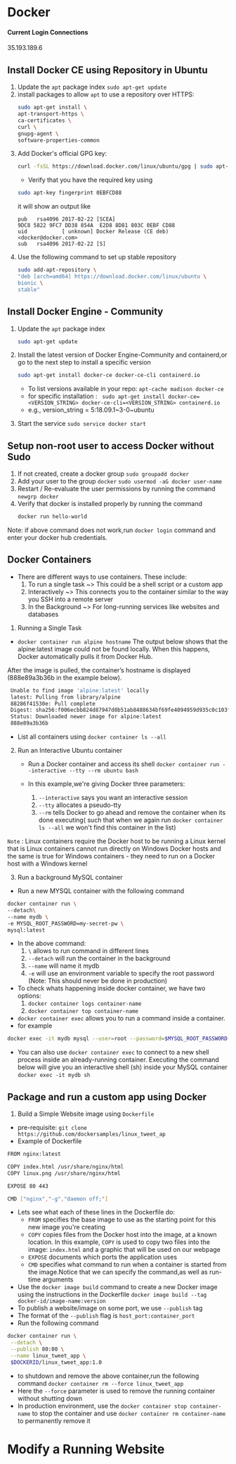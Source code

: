 # Docker

#### Current Login Connections
35.193.189.6

## Install Docker CE using Repository in Ubuntu
1. Update the ```apt``` package index
    ```sudo apt-get update```
2. install packages to allow ```apt``` to use a repository over HTTPS:
    ```sh
    sudo apt-get install \
    apt-transport-https \
    ca-certificates \
    curl \
    gnupg-agent \
    software-properties-common
    ```
3. Add Docker's official GPG key:
    ```sh
    curl -fsSL https://download.docker.com/linux/ubuntu/gpg | sudo apt-key add -
    ```
    * Verify that you have the required key using
    ```sh
    sudo apt-key fingerprint 0EBFCD88
    ```
    it will show an output like
    ```
    pub   rsa4096 2017-02-22 [SCEA]
    9DC8 5822 9FC7 DD38 854A  E2D8 8D81 803C 0EBF CD88
    uid           [ unknown] Docker Release (CE deb) <docker@docker.com>
    sub   rsa4096 2017-02-22 [S]
    ```
4. Use the following command to set up stable repository
    ```sh
    sudo add-apt-repository \
   "deb [arch=amd64] https://download.docker.com/linux/ubuntu \
   bionic \
   stable"
    ```

## Install Docker Engine - Community
1. Update the ```apt``` package index
    ```sh
    sudo apt-get update
    ```
2. Install the latest version of Docker Engine-Community and containerd,or go to the next step to install a specific version
    ```sh
    sudo apt-get install docker-ce docker-ce-cli containerd.io
    ```
    * To list versions available in your repo: 
```apt-cache madison docker-ce```
    * for specific installation : ``` sudo apt-get install docker-ce=<VERSION_STRING> docker-ce-cli=<VERSION_STRING> containerd.io```
    * e.g., version_string = 5:18.09.1~3-0~ubuntu
    
3. Start the service ```sudo service docker start```


## Setup non-root user to access Docker without Sudo
1. If not created, create a docker group
    ```sudo groupadd docker```
2. Add your user to the group ```docker```
    ```sudo usermod -aG docker user-name```
3. Restart / Re-evaluate the user permissions by running the command
    ```newgrp docker```
4. Verify that docker is installed properly by running the command
    ```sh
    docker run hello-world
    ```
Note: if above command does not work,run ```docker login``` command and enter your docker hub credentials.


## Docker Containers
* There are different ways to use containers. These include:
    1. To run a single task ~> This could be a shell script or a custom app
    2. Interactively ~> This connects you to the container similar to the way you SSH into a remote server
    3. In the Background ~> For long-running services like websites and databases

1. Running a Single Task
* ```docker container run alpine hostname```
The output below shows that the alpine:latest image could not be found locally. When this happens, Docker automatically pulls it from Docker Hub.

After the image is pulled, the container’s hostname is displayed (888e89a3b36b in the example below).
```sh
 Unable to find image 'alpine:latest' locally
 latest: Pulling from library/alpine
 88286f41530e: Pull complete
 Digest: sha256:f006ecbb824d87947d0b51ab8488634bf69fe4094959d935c0c103f4820a417d
 Status: Downloaded newer image for alpine:latest
 888e89a3b36b
 ```
 * List all containers using 
    ```docker container ls --all```

2. Run an Interactive Ubuntu container
    * Run a Docker container and access its shell
    ```docker container run --interactive --tty --rm ubuntu bash```
    * In this example,we're giving Docker three parameters:

        1. ```--interactive``` says you want an interactive session
        2. ```--tty``` allocates a pseudo-tty
        3. ```--rm``` tells Docker to go ahead and remove the container when its done executing( such that when we again run ```docker container ls --all``` we won't find this container in the list)

```Note``` : Linux containers require the Docker host to be running a Linux kernel that is Linux containers cannot run directly on Windows Docker hosts and the same is true for Windows containers - they need to run on a Docker host with a Windows kernel

3. Run a background MySQL container
* Run a new MYSQL container with the following command
```sh
docker container run \
--detach\
--name mydb \
-e MYSQL_ROOT_PASSWORD=my-secret-pw \
mysql:latest
```
* In the above command:
    1. ```\``` allows to run command in different lines
    2. ```--detach``` will run the container in the background
    3. ```--name``` will name it mydb
    3. ```-e``` will use an environment variable to specify the root password (Note: This should never be done in production)
* To check whats happening inside docker container, we have two options:
    1. ```docker container logs container-name```
    2. ```docker container top container-name```
* ```docker container exec``` allows you to run a command inside a container.
* for example
```sh
docker exec -it mydb mysql --user=root --password=$MYSQL_ROOT_PASSWORD --version
```
* You can also use ```docker container exec``` to connect to a new shell process inside an already-running container. Executing the command below will give you an interactive shell (sh) inside your MySQL container
    ```docker exec -it mydb sh```

## Package and run a custom app using Docker

1. Build a Simple Website image using ```Dockerfile```
* pre-requisite: ```git clone https://github.com/dockersamples/linux_tweet_ap``` 
* Example of Dockerfile
```sh
FROM nginx:latest

COPY index.html /usr/share/nginx/html
COPY linux.png /usr/share/nginx/html

EXPOSE 80 443

CMD ["nginx","-g","daemon off;"]
```
* Lets see what each of these lines in the Dockerfile do:
    * ```FROM``` specifies the base image to use as the starting point for this new image you're creating
    * ```COPY``` copies files from the Docker host into the image, at a known location.
    In this example, ```COPY``` is used to copy two files into the image: ```index.html``` and a graphic that will be used on our webpage
    * ```EXPOSE``` documents which ports the application uses
    * ```CMD``` specifies what command to run when a container is started from the image.Notice that we can specify the command,as well as run-time arguments
* Use the ```docker image build``` command to create a new Docker image using the instructions in the Dockerfile
    ```docker image build --tag docker-id/image-name:version```
* To publish a website/image on some port, we use ```--publish``` tag
* The format of the ```--publish``` flag is ```host_port:container_port```
* Run the following command
```sh
docker container run \
 --detach \
 --publish 80:80 \
 --name linux_tweet_app \
 $DOCKERID/linux_tweet_app:1.0
 ```
 * to shutdown and remove the above container,run the following command
 ```docker container rm --force linux_tweet_app```
 * Here the ```--force``` parameter is used to remove the running container without shutting down
 * In production environment, use the ```docker container stop container-name``` to stop the container and use ```docker container rm container-name``` to permanently remove it


# Modify a Running Website
